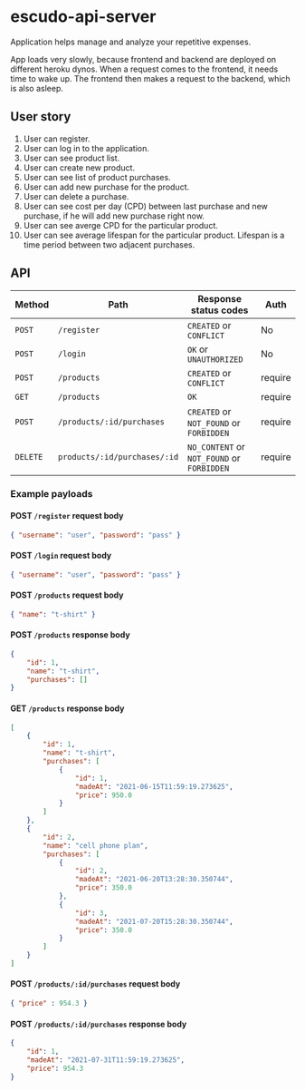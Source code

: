 # escudo-api-server
Application helps manage and analyze your repetitive expenses.

App loads very slowly, because frontend and backend are deployed on different heroku dynos. When a request comes to the frontend, it needs time to wake up. The frontend then makes a request to the backend, which is also asleep.

## User story

1. User can register.
2. User can log in to the application.
3. User can see product list.
4. User can create new product.
5. User can see list of product purchases.
6. User can add new purchase for the product.
7. User can delete a purchase.
8. User can see cost per day (CPD) between last purchase and new purchase, if he will add new purchase right now.
9. User can see averge CPD for the particular product.
10. User can see average lifespan for the particular product. Lifespan is a time period between two adjacent purchases.

## API

Method | Path | Response status codes | Auth
| --- | --- | --- | --- |
`POST` | `/register` | `CREATED` or `CONFLICT` | No
`POST` |`/login` | `OK` or `UNAUTHORIZED` | No
`POST` | `/products` | `CREATED` or `CONFLICT` | require
`GET` | `/products` | `OK` | require |
`POST` | `/products/:id/purchases` | `CREATED` or `NOT_FOUND` or `FORBIDDEN` | require
`DELETE` | `products/:id/purchases/:id` | `NO_CONTENT` or `NOT_FOUND` or `FORBIDDEN` | require

### Example payloads

#### POST `/register` request body

```json
{ "username": "user", "password": "pass" }
```

#### POST `/login` request body
```json
{ "username": "user", "password": "pass" }
```

#### POST `/products` request body 
```json
{ "name": "t-shirt" }
```

#### POST `/products` response body
```json
{
    "id": 1,
    "name": "t-shirt",
    "purchases": []
}
```

#### GET `/products` response body
```json
[
    {
        "id": 1,
        "name": "t-shirt",
        "purchases": [
            {
                "id": 1,
                "madeAt": "2021-06-15T11:59:19.273625",
                "price": 950.0
            }
        ]
    },
    {
        "id": 2,
        "name": "cell phone plan",
        "purchases": [
            {
                "id": 2,
                "madeAt": "2021-06-20T13:28:30.350744",
                "price": 350.0
            },
            {
                "id": 3,
                "madeAt": "2021-07-20T15:28:30.350744",
                "price": 350.0
            }
        ]
    }
]
```

#### POST `/products/:id/purchases` request body
```json
{ "price" : 954.3 }
```

#### POST `/products/:id/purchases` response body
```json
{
    "id": 1,
    "madeAt": "2021-07-31T11:59:19.273625",
    "price": 954.3
}
```
